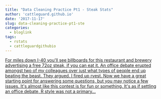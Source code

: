 ```yaml
---
title: "Data Cleaning Practice Pt1 - Steak Stats"
author: 'cattleguard.github.io'
date: '2017-11-17'
slug: data-cleaning-practice-pt1-ste
categories:
  - bloglink
tags:
  - rstats
  - cattleguardgithubio
---
```


[For miles down I-40 you'll see billboards for this restaurant and brewery advertising a free 72oz steak, if you can eat it. An office debate erupted amongst two of my colleagues over just what types of people end up beating the beast. They argued. I fired up rvest. Now we have a great starting point for answering some questions, but you may notice a few issues. It's almost like this contest is for fun or something. It's as if settling an office debate, R style was not a primary...<click to read more>](https://cattleguard.github.io/2017/11/17/data-cleaning-practice-pt1/)

